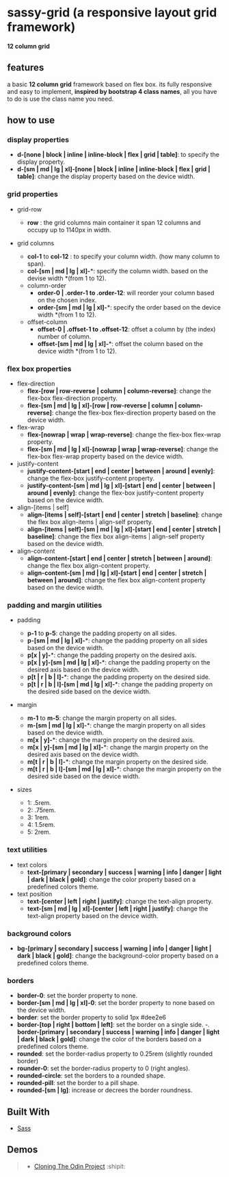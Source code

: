# sassy-grid (a responsive layout grid framework)
**12 column grid**

## features
a basic **12 column grid** framework based on flex box.
its fully responsive and easy to implement,
**inspired by bootstrap 4 class names**, all you have to do is use the class name you need.

## how to use
### display properties

- **d-[none | block | inline | inline-block | flex | grid | table]**: to specify the display property.
- **d-[sm | md | lg | xl]-[none | block | inline | inline-block | flex | grid | table]**: change the display property based on the device width.

### grid properties

* grid-row
  - **row** : the grid columns main container it span 12 columns and occupy up to 1140px in width.

* grid columns
  - **col-1** to **col-12** : to specify your column width. (how many column to span).
  - **col-[sm | md | lg | xl]-***: specify the column width. based on the devise width *(from 1 to 12).
  * column-order
    - **order-0 | .order-1 to .order-12**: will reorder your column based on the chosen index.
    - **order-[sm | md | lg | xl]-***: specify the order based on the device width *(from 1 to 12).
  * offset-column
    - **offset-0 | .offset-1 to .offset-12**: offset a column by (the index) number of column.
    - **offset-[sm | md | lg | xl]-***: offset the column based on the device width *(from 1 to 12).

### flex box properties

* flex-direction
  - **flex-[row | row-reverse | column | column-reverse]**: change the flex-box flex-direction property.
  - **flex-[sm | md | lg | xl]-[row | row-reverse | column | column-reverse]**: change the flex-box flex-direction property based on the device width.
* flex-wrap
  - **flex-[nowrap | wrap | wrap-reverse]**: change the flex-box flex-wrap property.
  - **flex-[sm | md | lg | xl]-[nowrap | wrap | wrap-reverse]**: change the flex-box flex-wrap property based on the device width.
* justify-content
  - **justify-content-[start | end | center | between | around | evenly]**: change the flex-box justify-content property.
  - **justify-content-[sm | md | lg | xl]-[start | end | center | between | around | evenly]**: change the flex-box justify-content property based on the device width.
* align-[items | self]
  - **align-[items | self]-[start | end | center | stretch | baseline]**: change the flex box align-items | align-self property.
  - **align-[items | self]-[sm | md | lg | xl]-[start | end | center | stretch | baseline]**: change the flex box align-items | align-self property based on the device width.
* align-content
  - **align-content-[start | end | center | stretch | between | around]**: change the flex box align-content property.
  - **align-content-[sm | md | lg | xl]-[start | end | center | stretch | between | around]**: change the flex box align-content property based on the device width.

### padding and margin utilities
* padding
  - **p-1** to **p-5**: change the padding property on all sides.
  - **p-[sm | md | lg | xl]-***: change the padding property on all sides based on the device width.
  - **p[x | y]-***: change the padding property on the desired axis.
  - **p[x | y]-[sm | md | lg | xl]-***: change the padding property on the desired axis based on the device width.
  - **p[t | r | b | l]-***: change the padding property on the desired side.
  - **p[t | r | b | l]-[sm | md | lg | xl]-***: change the padding property on the desired side based on the device width.
* margin
  - **m-1** to **m-5**: change the margin property on all sides.
  - **m-[sm | md | lg | xl]-***: change the margin property on all sides based on the device width.
  - **m[x | y]-***: change the margin property on the desired axis.
  - **m[x | y]-[sm | md | lg | xl]-***: change the margin property on the desired axis based on the device width.
  - **m[t | r | b | l]-***: change the margin property on the desired side.
  - **m[t | r | b | l]-[sm | md | lg | xl]-***: change the margin property on the desired side based on the device width.

* sizes
  - 1: .5rem.
  - 2: .75rem.
  - 3: 1rem.
  - 4: 1.5rem.
  - 5: 2rem.

### text utilities
* text colors
  - **text-[primary | secondary | success | warning | info | danger | light | dark | black | gold]**: change the color property based on a predefined colors theme.
* text position
  - **text-[center | left | right | justify]**: change the text-align property.
  - **text-[sm | md | lg | xl]-[center | left | right | justify]**: change the text-align property based on the device width.

### background colors

  - **bg-[primary | secondary | success | warning | info | danger | light | dark | black | gold]**: change the background-color property based on a predefined colors theme.

### borders

  - **border-0**: set the border property to none.
  - **border-[sm | md | lg | xl]-0**: set the border property to none based on the device width.
  - **border**: set the border property to solid 1px #dee2e6
  - **border-[top | right | bottom | left]**: set the border on a single side.
  -. **border-[primary | secondary | success | warning | info | danger | light | dark | black | gold]**: change the color of the borders based on a predefined colors theme.
  - **rounded**: set the border-radius property to 0.25rem (slightly rounded border)
  - **rounder-0**: set the border-radius property to 0 (right angles).
  - **rounded-circle**: set the borders to a rounded shape.
  - **rounded-pill**: set the border to a pill shape.
  - **rounded-[sm | lg]**: increase or decrees the border roundness.

## Built With

- [Sass](https://sass-lang.com/)

## Demos

> - [Cloning The Odin Project](https://zakarya-mks.github.io/sassy-grid/) :shipit:

